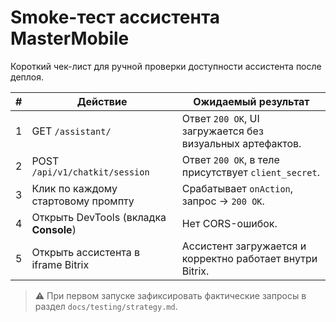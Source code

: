 # Smoke-тест ассистента MasterMobile

Короткий чек-лист для ручной проверки доступности ассистента после деплоя.

| # | Действие | Ожидаемый результат |
| --- | --- | --- |
| 1 | GET `/assistant/` | Ответ `200 OK`, UI загружается без визуальных артефактов. |
| 2 | POST `/api/v1/chatkit/session` | Ответ `200 OK`, в теле присутствует `client_secret`. |
| 3 | Клик по каждому стартовому промпту | Срабатывает `onAction`, запрос → `200 OK`. |
| 4 | Открыть DevTools (вкладка **Console**) | Нет CORS-ошибок. |
| 5 | Открыть ассистента в iframe Bitrix | Ассистент загружается и корректно работает внутри Bitrix. |

> ⚠️ При первом запуске зафиксировать фактические запросы в раздел `docs/testing/strategy.md`.
